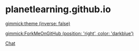 <!-- Name of your wiki // Do NOT remove the leading `#` character.  -->

<!-- See additional notes below -->

# planetlearning.github.io

[gimmick:theme (inverse: false)](darkly)

[gimmick:ForkMeOnGitHub (position: 'right', color: 'darkblue')](https://www.github.com/planetlearning/planetlearning.github.io)

[Chat](pages/chat.md)


<!-- System Manual -->

<!-- Default theme (Read: http://dynalon.github.io/mdwiki/#!customizing.md#Theme_chooser)  -->

<!-- Navigation (Read: http://dynalon.github.io/mdwiki/#!quickstart.md#Adding_a_navigation)  

A more complex navigation example:

[Menu Item 1]()

  * # SubMenu Heading 1
  * [SubMenu Item 1](pages/subitem1.md)
  * [SubMenu Item 2](pages/subitem2.md)
  - - - -
  * # SubMenu Heading 2
  * [SubMenu Item 3](pages/subitem3.md)
  - - - -
  * # SubMenu Heading 3
  * [SubMenu Item 3](pages/subitem3.md)

[Menu Item 2](pages/item2.md)

[Menu Item 3](pages/item3.md) -->
